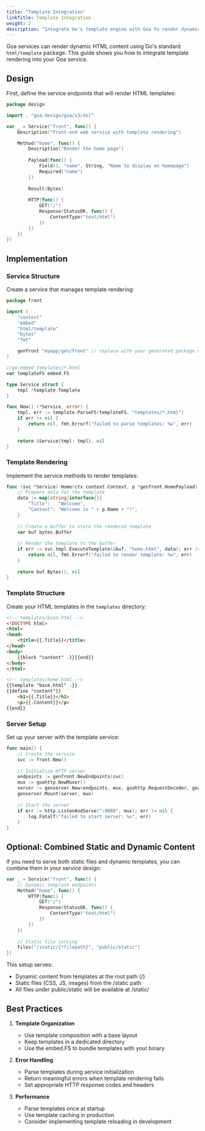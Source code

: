 ```yaml
---
title: "Template Integration"
linkTitle: Template Integration
weight: 2
description: "Integrate Go's template engine with Goa to render dynamic HTML content, including template composition, data passing, and proper error handling."
---
```


Goa services can render dynamic HTML content using Go's standard `html/template`
package. This guide shows you how to integrate template rendering into your Goa
service.

## Design

First, define the service endpoints that will render HTML templates:

```go
package design

import . "goa.design/goa/v3/dsl"

var _ = Service("front", func() {
    Description("Front-end web service with template rendering")

    Method("home", func() {
        Description("Render the home page")
        
        Payload(func() {
            Field(1, "name", String, "Name to display on homepage")
            Required("name")
        })
        
        Result(Bytes)
        
        HTTP(func() {
            GET("/")
            Response(StatusOK, func() {
                ContentType("text/html")
            })
        })
    })
})
```

## Implementation

### Service Structure

Create a service that manages template rendering:

```go
package front

import (
    "context"
    "embed"
    "html/template"
    "bytes"
    "fmt"

    genfront "myapp/gen/front" // replace with your generated package name
)

//go:embed templates/*.html
var templateFS embed.FS

type Service struct {
    tmpl *template.Template
}

func New() (*Service, error) {
    tmpl, err := template.ParseFS(templateFS, "templates/*.html")
    if err != nil {
        return nil, fmt.Errorf("failed to parse templates: %w", err)
    }
    
    return &Service{tmpl: tmpl}, nil
}
```

### Template Rendering

Implement the service methods to render templates:

```go
func (svc *Service) Home(ctx context.Context, p *genfront.HomePayload) ([]byte, error) {
    // Prepare data for the template
    data := map[string]interface{}{
        "Title":   "Welcome",
        "Content": "Welcome to " + p.Name + "!",
    }
    
    // Create a buffer to store the rendered template
    var buf bytes.Buffer
    
    // Render the template to the buffer
    if err := svc.tmpl.ExecuteTemplate(&buf, "home.html", data); err != nil {
        return nil, fmt.Errorf("failed to render template: %w", err)
    }
    
    return buf.Bytes(), nil
}
```

### Template Structure

Create your HTML templates in the `templates` directory:

```html
<!-- templates/base.html -->
<!DOCTYPE html>
<html>
<head>
    <title>{{.Title}}</title>
</head>
<body>
    {{block "content" .}}{{end}}
</body>
</html>

<!-- templates/home.html -->
{{template "base.html" .}}
{{define "content"}}
    <h1>{{.Title}}</h1>
    <p>{{.Content}}</p>
{{end}}
```

### Server Setup

Set up your server with the template service:

```go
func main() {
    // Create the service
    svc := front.New()
    
    // Initialize HTTP server
    endpoints := genfront.NewEndpoints(svc)
    mux := goahttp.NewMuxer()
    server := genserver.New(endpoints, mux, goahttp.RequestDecoder, goahttp.ResponseEncoder, nil, nil)
    genserver.Mount(server, mux)
    
    // Start the server
    if err := http.ListenAndServe(":8080", mux); err != nil {
        log.Fatalf("failed to start server: %v", err)
    }
}
```

## Optional: Combined Static and Dynamic Content

If you need to serve both static files and dynamic templates, you can combine
them in your service design:

```go
var _ = Service("front", func() {
    // Dynamic template endpoints
    Method("home", func() {
        HTTP(func() {
            GET("/")
            Response(StatusOK, func() {
                ContentType("text/html")
            })
        })
    })
    
    // Static file serving
    Files("/static/{*filepath}", "public/static")
})
```

This setup serves:
- Dynamic content from templates at the root path (/)
- Static files (CSS, JS, images) from the /static path
- All files under public/static will be available at /static/

## Best Practices

1. **Template Organization**
   - Use template composition with a base layout
   - Keep templates in a dedicated directory
   - Use the embed.FS to bundle templates with your binary

2. **Error Handling**
   - Parse templates during service initialization
   - Return meaningful errors when template rendering fails
   - Set appropriate HTTP response codes and headers

3. **Performance**
   - Parse templates once at startup
   - Use template caching in production
   - Consider implementing template reloading in development